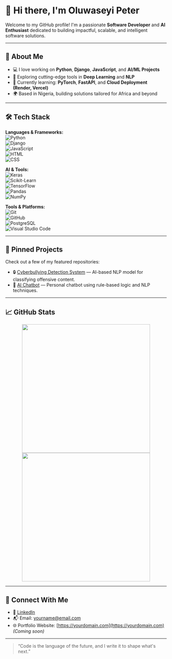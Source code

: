 # 👋 Hi there, I'm Oluwaseyi Peter

Welcome to my GitHub profile! I'm a passionate **Software Developer** and **AI Enthusiast** dedicated to building impactful, scalable, and intelligent software solutions.

---

## 🚀 About Me

- 💻 I love working on **Python**, **Django**, **JavaScript**, and **AI/ML Projects**
- 🧠 Exploring cutting-edge tools in **Deep Learning** and **NLP**
- 🧰 Currently learning: **PyTorch**, **FastAPI**, and **Cloud Deployment (Render, Vercel)**
- 🌍 Based in Nigeria, building solutions tailored for Africa and beyond

---

## 🛠️ Tech Stack

**Languages & Frameworks:**  
![Python](https://img.shields.io/badge/-Python-333?style=flat&logo=python)  
![Django](https://img.shields.io/badge/-Django-092E20?style=flat&logo=django)  
![JavaScript](https://img.shields.io/badge/-JavaScript-F7DF1E?style=flat&logo=javascript)  
![HTML](https://img.shields.io/badge/-HTML5-E34F26?style=flat&logo=html5)  
![CSS](https://img.shields.io/badge/-CSS3-1572B6?style=flat&logo=css3)

**AI & Tools:**  
![Keras](https://img.shields.io/badge/-Keras-D00000?style=flat&logo=keras)  
![Scikit-Learn](https://img.shields.io/badge/-Scikit--Learn-F7931E?style=flat&logo=scikit-learn)  
![TensorFlow](https://img.shields.io/badge/-TensorFlow-FF6F00?style=flat&logo=tensorflow)  
![Pandas](https://img.shields.io/badge/-Pandas-150458?style=flat&logo=pandas)  
![NumPy](https://img.shields.io/badge/-NumPy-013243?style=flat&logo=numpy)

**Tools & Platforms:**  
![Git](https://img.shields.io/badge/-Git-F05032?style=flat&logo=git)  
![GitHub](https://img.shields.io/badge/-GitHub-181717?style=flat&logo=github)  
![PostgreSQL](https://img.shields.io/badge/-PostgreSQL-336791?style=flat&logo=postgresql)  
![Visual Studio Code](https://img.shields.io/badge/-VSCode-007ACC?style=flat&logo=visual-studio-code)

---

## 📌 Pinned Projects

Check out a few of my featured repositories:

- 🔒 [Cyberbullying Detection System](https://github.com/Seyi-Peter/Cyberbullying_detection) — AI-based NLP model for classifying offensive content.
- 🤖 [AI Chatbot](https://github.com/Seyi-Peter/Simple_AI_Chatbot) — Personal chatbot using rule-based logic and NLP techniques.


---

## 📈 GitHub Stats

<p align="center">
  <img src="https://github-readme-stats.vercel.app/api?username=Seyi-Peter&show_icons=true&theme=radical" width="400"/>
  <img src="https://github-readme-streak-stats.herokuapp.com/?user=Seyi-Peter&theme=radical" width="400"/>
</p>

---

## 🤝 Connect With Me

- 🔗 [LinkedIn](https://www.linkedin.com/in/your-link)
- 📬 Email: yourname@email.com
- 🌐 Portfolio Website: [https://yourdomain.com](https://yourdomain.com) _(Coming soon)_

---

> “Code is the language of the future, and I write it to shape what's next.”

